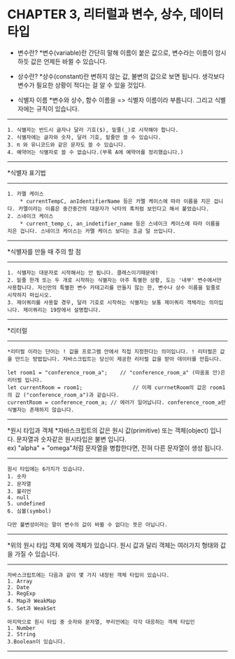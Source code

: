 # CHAPTER 3, 리터럴과 변수, 상수, 데이터 타입

* 변수란?
    *변수(variable)란 간단히 말해 이름이 붙은 값으로, 변수라는 이름이 암시하듯 값은 언제든 바뀔 수 있습니다.

* 상수란?
    *상수(constant)란 변하지 않는 값, 불변의 값으로 보면 됩니다. 생각보다 변수가 필요한 상황이 적다는 걸 알 수 있을 것입다.

* 식별자 이름
    *변수와 상수, 함수 이름을 => 식별자 이름이라 부릅니다. 그리고 식별자에는 규칙이 있습니다.
***
    1. 식별자는 반드시 글자나 달러 기호($), 밑줄(_)로 시작해야 합니다.
    2. 식별자에는 글자와 숫자, 달러 기호, 밑줄만 쓸 수 있습니다.
    3. π 와 유니코드와 같은 문자도 쓸 수 있습니다.
    4. 예약어는 식별자로 쓸 수 없습니다.(부록 A에 예약어를 정리했습니다.)
***
*식별자 표기법
***
    1. 카멜 케이스
        * currentTempC, anIdentifierName 등은 카멜 케이스에 따라 이름을 지은 겁니다. 카멜이라는 이름은 중간중간의 대문자가 낙타의 훅처럼 보인다고 해서 붙었습니다.
    2. 스네이크 케이스
        * current_temp_c, an_indetifier_name 등은 스네이크 케이스에 따라 이름을 지은 겁니다. 스네이크 케이스는 카멜 케이스 보다는 조금 덜 쓰입니다.
***

*식별자를 만들 때 주의 할 점
***
    1. 식별자는 대문자로 시작해서는 안 됩니다. 클래스이기때문에!
    2. 밑줄 한개 또는 두 개로 시작하는 식별자는 아주 특별한 상황, 도는 '내부' 변수에서만 사용합니다. 자신만의 특별한 변수 카테고리를 만들지 않는 한, 변수나 상수 이름을 밑줄로 시작하지 마십시오.
    3. 제이쿼리를 사용할 경우, 달러 기호로 시작하는 식별자는 보통 제이쿼리 객체라는 의미입니다. 제이쿼리는 19장에서 설명합니다.
***

*리터럴
***
    *리터럴 이라는 단어는 ! 값을 프로그램 안에서 직접 지정한다는 의미입니다. ! 리터럴은 값을 만드는 방법입니다. 자바스크립트는 당신이 제공한 리터럴 값을 받아 데이터를 만듭니다.

    let room1 = "conference_room_a";    // "conference_room_a" (따옴표 안)은 리터럴 입니다.
    let currentRoom = room1;                // 이제 currnetRoom의 값은 room1 의 값 ("conference_room_a")과 같습니다.
    currentRoom = conference_room_a; // 에러가 일어납니다. conference_room_a란 식별자는 존재하지 않습니다.

***

*원시 타입과 객체
    *자바스크립트의 값은 원시 값(primitive) 또는 객체(object) 입니다. 문자열과 숫자같은 원시타입은 불변 입니다.  
    ex) "alpha" + "omega"처럼 문자열을 병합한다면, 전혀 다른 문자열이 생성 됩니다.
***
    원시 타입에는 6가지가 있습니다.
    1. 숫자
    2. 문자열
    3. 불리언
    4. null
    5. undefined
    6. 심볼(symbol)  

    다만 불변성이라는 말이 변수의 값이 바뀔 수 없다는 뜻은 아닙니다.
***

*위의 원시 타입 객체 외에 객체가 있습니다. 원시 값과 달리 객체는 여러가지 형태와 값을 가질 수 있습니다.  

***
    자바스크립트에는 다음과 같이 몇 가지 내장된 객체 타입이 있습니다.
    1. Array
    2. Date
    3. RegExp
    4. Map과 WeakMap
    5. Set과 WeakSet

    마지막으로 원시 타입 중 숫자와 문자열, 부리언에는 각각 대응하는 객체 타입인
    1. Number
    2. String
    3.Boolean이 있습니다.
***